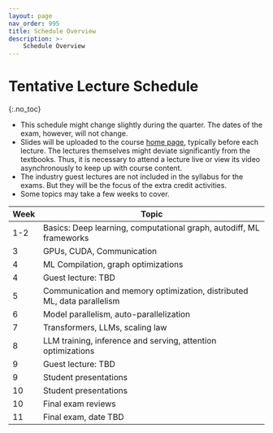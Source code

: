 ```yaml
---
layout: page
nav_order: 995
title: Schedule Overview
description: >-
    Schedule Overview
---
```


# Tentative Lecture Schedule
{:.no_toc}

- This schedule might change slightly during the quarter. The dates of the exam, however, will not change.
- Slides will be uploaded to the course [home page](index.md), typically before each lecture. The lectures themselves might deviate significantly from the textbooks. Thus, it is necessary to attend a lecture live or view its video asynchronously to keep up with course content. 
- The industry guest lectures are not included in the syllabus for the exams. But they will be the focus of the extra credit activities. 
- Some topics may take a few weeks to cover.

| Week | Topic                                                                  |
|------|------------------------------------------------------------------------|
| 1-2  | Basics: Deep learning, computational graph, autodiff, ML frameworks    |
| 3    | GPUs, CUDA, Communication                                              |
| 4    | ML Compilation, graph optimizations                                    |
| 4    | Guest lecture: TBD                                                     |
| 5    | Communication and memory optimization, distributed ML, data parallelism |
| 6    | Model parallelism, auto-parallelization                                |
| 7    | Transformers, LLMs, scaling law                                        |
| 8    | LLM training, inference and serving, attention optimizations           |
| 9    | Guest lecture: TBD                                                     |
| 9    | Student presentations                                                  |
| 10   | Student presentations                                                  |
| 10   | Final exam reviews                                                     |
| 11   | Final exam, date TBD                                                   |


<script src="../assets/darkmode.js"></script>
<script>
  window.addEventListener("DOMContentLoaded", (event) => {
    onLoad();
});
</script>
